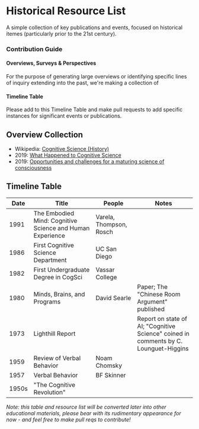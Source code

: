 # Historical Resource List
A simple collection of key publications and events, focused on historical itemes (particularly prior to the 21st century).

### Contribution Guide
#### Overviews, Surveys & Perspectives
For the purpose of generating large overviews or identifying specific lines of inquiry extending into the past, we're making a collection of 

#### Timeline Table
Please add to this Timeline Table and make pull requests to add specific instances for significant events or publications. 

## Overview Collection
* Wikipedia: [Cognitive Science (History) ](https://en.wikipedia.org/wiki/Cognitive_science#History)
* 2019: [What Happened to Cognitive Science](https://www.semanticscholar.org/paper/What-happened-to-cognitive-science-N%C3%BA%C3%B1ez-Allen/5320d95ac2223c68128ab7e80270111c476b66ea)
* 2019: [Opportunities and challenges for a maturing science of consciousness](https://www.ncbi.nlm.nih.gov/pmc/articles/PMC6568255/)

## Timeline Table 
| Date | Title | People | Notes | 
|-|-|-|-|
| 1991 | The Embodied Mind: Cognitive Science and Human Experience | Varela, Thompson, Rosch |  
| 1986 | First Cognitive Science Department | UC San Diego |   | 
| 1982 | First Undergraduate Degree in CogSci | Vassar College |   | 
| 1980| Minds, Brains, and Programs | David Searle | Paper; The "Chinese Room Argument" published |
| 1973 | Lighthill Report | |  Report on state of AI; "Cognitive Science" coined in comments by C. Lounguet-Higgins |
| 1959 | Review of Verbal Behavior | Noam Chomsky |  | 
| 1957 | Verbal Behavior | BF Skinner |  | 
| 1950s | "The Cognitive Revolution" |  |  

*Note: this table and resource list will be converted later into other educational materials, please bear with its rudimentary appearance for now - and feel free to make pull reqs to contribute!*
